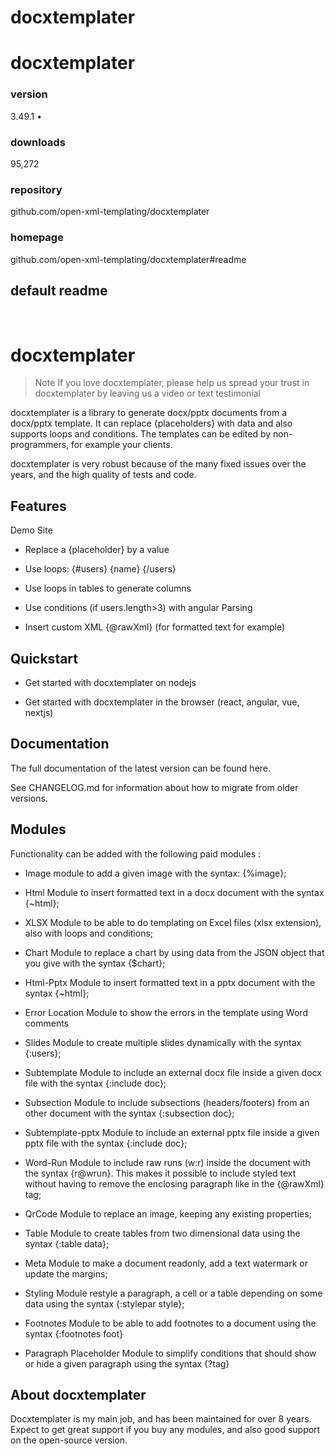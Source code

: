 # docxtemplater

# docxtemplater

### version

3.49.1 •

### downloads

95,272

### repository

github.com/open-xml-templating/docxtemplater

### homepage

github.com/open-xml-templating/docxtemplater#readme

## default readme

​

# docxtemplater

> Note If you love docxtemplater, please help us spread your trust in
> docxtemplater by leaving us a video or text
> testimonial







docxtemplater is a library to generate docx/pptx documents from a
docx/pptx template. It can replace {placeholders} with data and also supports
loops and conditions. The templates can be edited by non-programmers, for
example your clients.

docxtemplater is very robust because of the many fixed issues over the
years, and the high quality of tests and code.

## Features

Demo Site

* Replace a {placeholder} by a value

* Use loops: {#users} {name} {/users}

* Use loops in tables to generate columns

* Use conditions (if users.length>3) with angular Parsing

* Insert custom XML {@rawXml} (for formatted text for example)

## Quickstart

* Get started with docxtemplater on nodejs

* Get started with docxtemplater in the browser (react, angular, vue, nextjs)

## Documentation

The full documentation of the latest version can be found
here.

See CHANGELOG.md for information about how to
migrate from older versions.

## Modules

Functionality can be added with the following paid modules :

* Image module to add a given image with the syntax: {%image};

* Html Module to insert formatted text in a docx document with the syntax {\~html};

* XLSX Module to be able to do templating on Excel files (xlsx extension), also with loops and conditions;

* Chart Module to replace a chart by using data from the JSON object that you give with the syntax {\$chart};

* Html-Pptx Module to insert formatted text in a pptx document with the syntax {\~html};

* Error Location Module to show the errors in the template using Word comments

* Slides Module to create multiple slides dynamically with the syntax {:users};

* Subtemplate Module to include an external docx file inside a given docx file with the syntax {:include doc};

* Subsection Module to include subsections (headers/footers) from an other document with the syntax {:subsection doc};

* Subtemplate-pptx Module to include an external pptx file inside a given pptx file with the syntax {:include doc};

* Word-Run Module to include raw runs (w:r) inside the document with the syntax {r\@wrun}. This makes it possible to include styled text without having to remove the enclosing paragraph like in the {@rawXml} tag;

* QrCode Module to replace an image, keeping any existing properties;

* Table Module to create tables from two dimensional data using the syntax {:table data};

* Meta Module to make a document readonly, add a text watermark or update the margins;

* Styling Module restyle a paragraph, a cell or a table depending on some data using the syntax {:stylepar style};

* Footnotes Module to be able to add footnotes to a document using the syntax {:footnotes foot}

* Paragraph Placeholder Module to simplify conditions that should show or hide a given paragraph using the syntax {?tag}

## About docxtemplater

Docxtemplater is my main job, and has been maintained for over 8 years. Expect
to get great support if you buy any modules, and also good support on the
open-source version.

          


